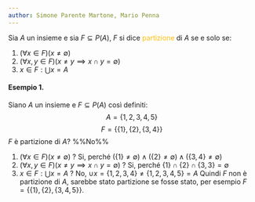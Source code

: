 ```yaml
---
author: Simone Parente Martone, Mario Penna
---
```


Sia $A$ un insieme e sia $F \subseteq P(A)$, $F$ si dice <span style="color:#ffbe0a">partizione</span> di $A$ se e solo se:
1. $(\forall x \in F)(x \neq \emptyset)$
2. $(\forall x,y \in F) (x \neq y \implies x \cap y = \emptyset)$
3. $x \in F: \bigcup x = A$
#### Esempio 1.
Siano $A$ un insieme e $F \subseteq P(A)$ così definiti:
$$A=\{1,2,3,4,5\}$$
$$F=\{\{1\}, \{2\}, \{3,4\} \}$$
$F$ è partizione di $A$? %%No%%
1. $(\forall x \in F)(x \neq \emptyset)$ ? Si, perché $(\{1\} \neq \emptyset) \land (\{ 2 \} \neq \emptyset) \land (\{ 3,4\} \neq \emptyset)$
2. $(\forall x,y \in F) (x \neq y \implies x \cap y = \emptyset)$ ? Si, perché $\{1\} \cap \{2\} \cap \{3,3\} = \emptyset$
3.  $x \in F: \bigcup x = A$ ? No, $\cup x = \{ 1,2,3,4 \} \neq \{1,2,3,4,5\} = A$
Quindi $F$ non è partizione di $A$, sarebbe stato partizione se fosse stato, per esempio $F=\{\{1\},\{2\}, \{3,4,5\} \}$.